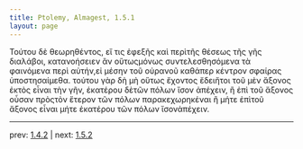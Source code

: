```yaml
---
title: Ptolemy, Almagest, 1.5.1
layout: page
---
```


Τούτου δὲ θεωρηθέντος, εἴ τις ἐφεξῆς καὶ περὶτῆς θέσεως τῆς γῆς διαλάβοι, κατανοήσειεν ἂν οὕτωςμόνως συντελεσθησόμενα τὰ φαινόμενα περὶ αὐτήν,εἰ μέσην τοῦ οὐρανοῦ καθάπερ κέντρον σφαίρας ὑποστησαίμεθα. τούτου γὰρ δὴ μὴ οὕτως ἔχοντος ἔδειἤτοι τοῦ μὲν ἄξονος ἐκτὸς εἶναι τὴν γῆν, ἑκατέρου δὲτῶν πόλων ἴσον ἀπέχειν, ἢ ἐπὶ τοῦ ἄξονος οὖσαν πρὸςτὸν ἕτερον τῶν πόλων παρακεχωρηκέναι ἢ μήτε ἐπὶτοῦ ἄξονος εἶναι μήτε ἑκατέρου τῶν πόλων ἴσονἀπέχειν.

---

prev: [1.4.2](../1.4.2/) | next: [1.5.2](../1.5.2/)

